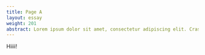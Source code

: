 ```yaml
---
title: Page A
layout: essay
weight: 201
abstract: Lorem ipsum dolor sit amet, consectetur adipiscing elit. Cras non venenatis dui, at fringilla augue. Donec sit amet fringilla nunc, vel dignissim nisi. Fusce at libero quis lectus feugiat facilisis ac vel ante. Nulla facilisi. Aenean sodales nunc non volutpat feugiat. Quisque vestibulum vestibulum dolor a aliquam.
---
```

Hiiii!
